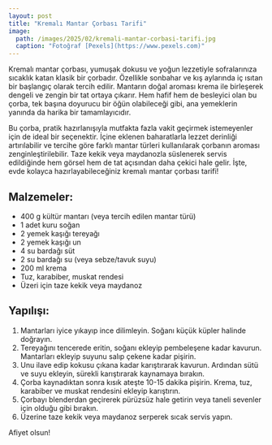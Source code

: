 ```yaml
---
layout: post
title: "Kremalı Mantar Çorbası Tarifi"
image: 
  path: /images/2025/02/kremali-mantar-corbasi-tarifi.jpg
  caption: "Fotoğraf [Pexels](https://www.pexels.com)"
---
```


Kremalı mantar çorbası, yumuşak dokusu ve yoğun lezzetiyle sofralarınıza sıcaklık katan klasik bir çorbadır. Özellikle sonbahar ve kış aylarında iç ısıtan bir başlangıç olarak tercih edilir. Mantarın doğal aroması krema ile birleşerek dengeli ve zengin bir tat ortaya çıkarır. Hem hafif hem de besleyici olan bu çorba, tek başına doyurucu bir öğün olabileceği gibi, ana yemeklerin yanında da harika bir tamamlayıcıdır.

Bu çorba, pratik hazırlanışıyla mutfakta fazla vakit geçirmek istemeyenler için de ideal bir seçenektir. İçine eklenen baharatlarla lezzet derinliği artırılabilir ve tercihe göre farklı mantar türleri kullanılarak çorbanın aroması zenginleştirilebilir. Taze kekik veya maydanozla süslenerek servis edildiğinde hem görsel hem de tat açısından daha çekici hale gelir. İşte, evde kolayca hazırlayabileceğiniz kremalı mantar çorbası tarifi!

## Malzemeler:

- 400 g kültür mantarı (veya tercih edilen mantar türü)
- 1 adet kuru soğan
- 2 yemek kaşığı tereyağı
- 2 yemek kaşığı un
- 4 su bardağı süt
- 2 su bardağı su (veya sebze/tavuk suyu)
- 200 ml krema
- Tuz, karabiber, muskat rendesi
- Üzeri için taze kekik veya maydanoz

## Yapılışı:

1. Mantarları iyice yıkayıp ince dilimleyin. Soğanı küçük küpler halinde doğrayın.
2. Tereyağını tencerede eritin, soğanı ekleyip pembeleşene kadar kavurun. Mantarları ekleyip suyunu salıp çekene kadar pişirin.
3. Unu ilave edip kokusu çıkana kadar karıştırarak kavurun. Ardından sütü ve suyu ekleyin, sürekli karıştırarak kaynamaya bırakın.
4. Çorba kaynadıktan sonra kısık ateşte 10-15 dakika pişirin. Krema, tuz, karabiber ve muskat rendesini ekleyip karıştırın.
5. Çorbayı blenderdan geçirerek pürüzsüz hale getirin veya taneli sevenler için olduğu gibi bırakın.
6. Üzerine taze kekik veya maydanoz serperek sıcak servis yapın.

Afiyet olsun!